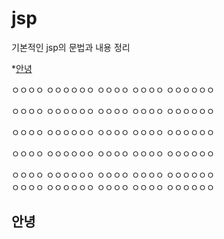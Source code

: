 # jsp
기본적인 jsp의 문법과 내용 정리

*[안녕](#안녕)

ㅇㅇㅇㅇ
ㅇㅇㅇㅇㅇㅇ
ㅇㅇㅇㅇ
ㅇㅇㅇㅇ
ㅇㅇㅇㅇㅇㅇ<br/>

ㅇㅇㅇㅇ
ㅇㅇㅇㅇㅇㅇ
ㅇㅇㅇㅇ
ㅇㅇㅇㅇ
ㅇㅇㅇㅇㅇㅇ<br/>

ㅇㅇㅇㅇ
ㅇㅇㅇㅇㅇㅇ
ㅇㅇㅇㅇ
ㅇㅇㅇㅇ
ㅇㅇㅇㅇㅇㅇ<br/>

ㅇㅇㅇㅇ
ㅇㅇㅇㅇㅇㅇ
ㅇㅇㅇㅇ
ㅇㅇㅇㅇ
ㅇㅇㅇㅇㅇㅇ<br/>

ㅇㅇㅇㅇ
ㅇㅇㅇㅇㅇㅇ
ㅇㅇㅇㅇ
ㅇㅇㅇㅇ
ㅇㅇㅇㅇㅇㅇ<br/>
ㅇㅇㅇㅇ
ㅇㅇㅇㅇㅇㅇ
ㅇㅇㅇㅇ
ㅇㅇㅇㅇ
ㅇㅇㅇㅇㅇㅇ<br/>

안녕
----

